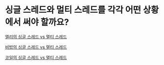 # 싱글 스레드와 멀티 스레드를 각각 어떤 상황에서 써야 할까요?

[엘리의 싱글 스레드 vs 멀티 스레드](elly-single-thread-vs-multi-thread.md)

[비밥의 싱글 스레드 vs 멀티 스레드](bebop.md)

[코일의 싱글 스레드 vs 멀티 스레드](coyle-multithread-vs-singlethread.md)
